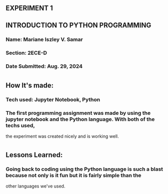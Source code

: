 ## EXPERIMENT 1
## INTRODUCTION TO PYTHON PROGRAMMING
### Name: Mariane Iszley V. Samar
### Section: 2ECE-D
### Date Submitted: Aug. 29, 2024
#
## How It's made:
### Tech used: Jupyter Notebook, Python
### The first programming assignment was made by using the jupyter notebook and the Python language. With both of the techs used,
the experiment was created nicely and is working well.
#
## Lessons Learned:
### Going back to coding using the Python language is such a blast because not only is it fun but it is fairly simple than the 
other languages we've used. 
